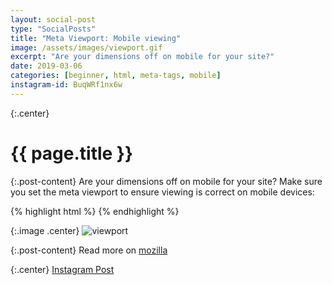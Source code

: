 ```yaml
---
layout: social-post
type: "SocialPosts"
title: "Meta Viewport: Mobile viewing"
image: /assets/images/viewport.gif
excerpt: "Are your dimensions off on mobile for your site?"
date: 2019-03-06
categories: [beginner, html, meta-tags, mobile]
instagram-id: BuqWRf1nx6w
---
```

{:.center}
# {{ page.title }}

{:.post-content}
Are your dimensions off on mobile for your site? Make sure you set the meta 
viewport to ensure viewing is correct on mobile devices:

{% highlight html %}
<meta name="viewport" content="width=device-width, initial-scale=1">
{% endhighlight %}

{:.image .center}
![viewport]({{page.image}})

{:.post-content}
Read more on <a href="https://developer.mozilla.org/en-US/docs/Mozilla/Mobile/Viewport_meta_tag" target="_blank">mozilla</a>

{:.center}
<a href="https://www.instagram.com/p/{{page.instagram-id}}" target="_blank">Instagram Post</a>
